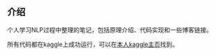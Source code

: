 ## 介绍
个人学习NLP过程中整理的笔记，包括原理介绍、代码实现和一些博客链接。

所有代码都在kaggle上成功运行，可以在[本人kaggle主页](https://www.kaggle.com/czy111)找到。

